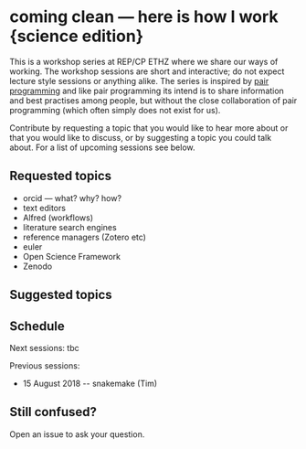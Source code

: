 # coming clean — here is how I work {science edition}

This is a workshop series at REP/CP ETHZ where we share our ways of working. The workshop sessions are short and interactive; do not expect lecture style sessions or anything alike. The series is inspired by [pair programming](https://en.wikipedia.org/wiki/Pair_programming) and like pair programming its intend is to share information and best practises among people, but without the close collaboration of pair programming (which often simply does not exist for us).

Contribute by requesting a topic that you would like to hear more about or that you would like to discuss, or by suggesting a topic you could talk about. For a list of upcoming sessions see below.

## Requested topics

* orcid — what? why? how?
* text editors
* Alfred (workflows)
* literature search engines
* reference managers (Zotero etc)
* euler
* Open Science Framework
* Zenodo

## Suggested topics

## Schedule

Next sessions: tbc

Previous sessions:

* 15 August 2018 -- snakemake (Tim)

## Still confused?

Open an issue to ask your question.
